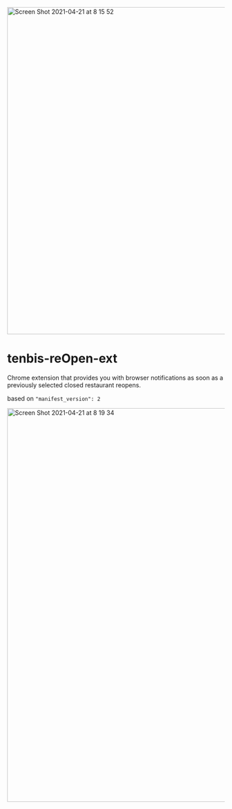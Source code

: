 <img width="757" alt="Screen Shot 2021-04-21 at 8 15 52" src="https://user-images.githubusercontent.com/6795014/115500417-e912d480-a279-11eb-8857-e1f04143626e.png">

# tenbis-reOpen-ext
Chrome extension that provides you with browser notifications as soon as a previously selected closed restaurant reopens.

based on `"manifest_version": 2`

<img width="911" alt="Screen Shot 2021-04-21 at 8 19 34" src="https://user-images.githubusercontent.com/6795014/115500642-5fafd200-a27a-11eb-943d-6267623f52f4.png">
